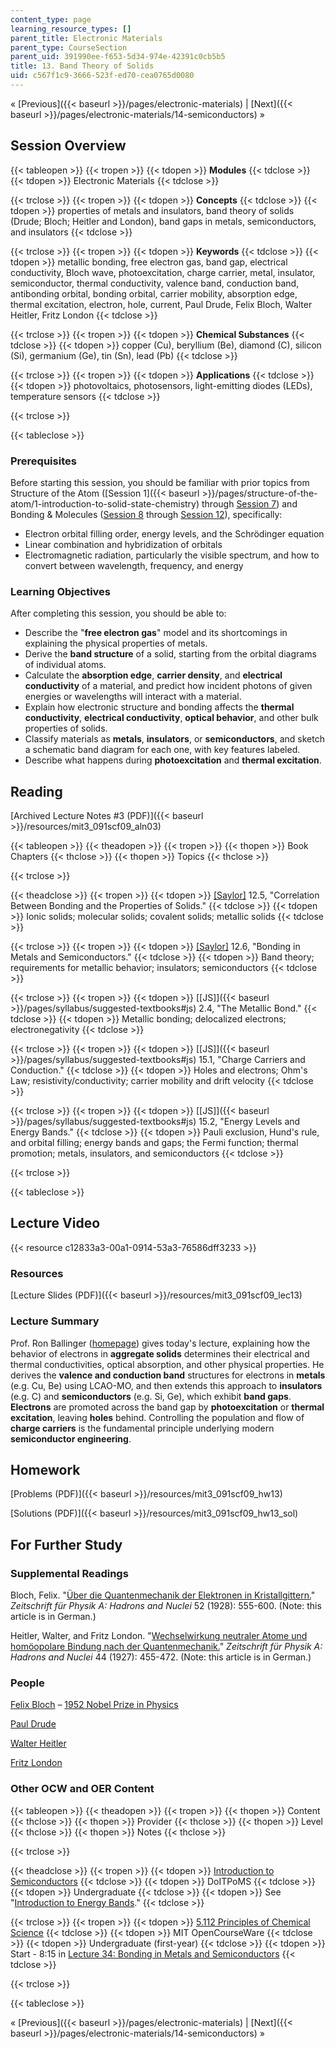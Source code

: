 ```yaml
---
content_type: page
learning_resource_types: []
parent_title: Electronic Materials
parent_type: CourseSection
parent_uid: 391990ee-f653-5d34-974e-42391c0cb5b5
title: 13. Band Theory of Solids
uid: c567f1c9-3666-523f-ed70-cea0765d0080
---
```


« [Previous]({{< baseurl >}}/pages/electronic-materials) | [Next]({{< baseurl >}}/pages/electronic-materials/14-semiconductors) »

Session Overview
----------------

{{< tableopen >}}
{{< tropen >}}
{{< tdopen >}}
**Modules**
{{< tdclose >}}
{{< tdopen >}}
Electronic Materials
{{< tdclose >}}

{{< trclose >}}
{{< tropen >}}
{{< tdopen >}}
**Concepts**
{{< tdclose >}}
{{< tdopen >}}
properties of metals and insulators, band theory of solids (Drude; Bloch; Heitler and London), band gaps in metals, semiconductors, and insulators
{{< tdclose >}}

{{< trclose >}}
{{< tropen >}}
{{< tdopen >}}
**Keywords**
{{< tdclose >}}
{{< tdopen >}}
metallic bonding, free electron gas, band gap, electrical conductivity, Bloch wave, photoexcitation, charge carrier, metal, insulator, semiconductor, thermal conductivity, valence band, conduction band, antibonding orbital, bonding orbital, carrier mobility, absorption edge, thermal excitation, electron, hole, current, Paul Drude, Felix Bloch, Walter Heitler, Fritz London
{{< tdclose >}}

{{< trclose >}}
{{< tropen >}}
{{< tdopen >}}
**Chemical Substances**
{{< tdclose >}}
{{< tdopen >}}
copper (Cu), beryllium (Be), diamond (C), silicon (Si), germanium (Ge), tin (Sn), lead (Pb)
{{< tdclose >}}

{{< trclose >}}
{{< tropen >}}
{{< tdopen >}}
**Applications**
{{< tdclose >}}
{{< tdopen >}}
photovoltaics, photosensors, light-emitting diodes (LEDs), temperature sensors
{{< tdclose >}}

{{< trclose >}}

{{< tableclose >}}

### Prerequisites

Before starting this session, you should be familiar with prior topics from Structure of the Atom ([Session 1]({{< baseurl >}}/pages/structure-of-the-atom/1-introduction-to-solid-state-chemistry) through [Session 7](/courses/materials-science-and-engineering/3-091sc-introduction-to-solid-state-chemistry-fall-2010/structure-of-the-atom/7.-the-aufbau-principle-photoelectron-spectroscopy)) and Bonding & Molecules ([Session 8](/courses/materials-science-and-engineering/3-091sc-introduction-to-solid-state-chemistry-fall-2010/bonding-and-molecules/8.-ionic-crystals-born-haber-cycle) through [Session 12](/courses/materials-science-and-engineering/3-091sc-introduction-to-solid-state-chemistry-fall-2010/bonding-and-molecules/12.-intermolecular-forces)), specifically:

*   Electron orbital filling order, energy levels, and the Schrödinger equation
*   Linear combination and hybridization of orbitals
*   Electromagnetic radiation, particularly the visible spectrum, and how to convert between wavelength, frequency, and energy

### Learning Objectives

After completing this session, you should be able to:

*   Describe the "**free electron gas**" model and its shortcomings in explaining the physical properties of metals.
*   Derive the **band structure** of a solid, starting from the orbital diagrams of individual atoms.
*   Calculate the **absorption edge**, **carrier density**, and **electrical conductivity** of a material, and predict how incident photons of given energies or wavelengths will interact with a material.
*   Explain how electronic structure and bonding affects the **thermal conductivity**, **electrical conductivity**, **optical behavior**, and other bulk properties of solids.
*   Classify materials as **metals**, **insulators**, or **semiconductors**, and sketch a schematic band diagram for each one, with key features labeled.
*   Describe what happens during **photoexcitation** and **thermal excitation**.

Reading
-------

[Archived Lecture Notes #3 (PDF)]({{< baseurl >}}/resources/mit3_091scf09_aln03)

{{< tableopen >}}
{{< theadopen >}}
{{< tropen >}}
{{< thopen >}}
Book Chapters
{{< thclose >}}
{{< thopen >}}
Topics
{{< thclose >}}

{{< trclose >}}

{{< theadclose >}}
{{< tropen >}}
{{< tdopen >}}
[\[Saylor\]](https://saylordotorg.github.io/text_general-chemistry-principles-patterns-and-applications-v1.0/s16-05-correlation-between-bonding-an.html) 12.5, "Correlation Between Bonding and the Properties of Solids."
{{< tdclose >}}
{{< tdopen >}}
Ionic solids; molecular solids; covalent solids; metallic solids
{{< tdclose >}}

{{< trclose >}}
{{< tropen >}}
{{< tdopen >}}
[\[Saylor\]](https://saylordotorg.github.io/text_general-chemistry-principles-patterns-and-applications-v1.0/s16-06-bonding-in-metals-and-semicond.html) 12.6, "Bonding in Metals and Semiconductors."
{{< tdclose >}}
{{< tdopen >}}
Band theory; requirements for metallic behavior; insulators; semiconductors
{{< tdclose >}}

{{< trclose >}}
{{< tropen >}}
{{< tdopen >}}
[\[JS\]]({{< baseurl >}}/pages/syllabus/suggested-textbooks#js) 2.4, "The Metallic Bond."
{{< tdclose >}}
{{< tdopen >}}
Metallic bonding; delocalized electrons; electronegativity
{{< tdclose >}}

{{< trclose >}}
{{< tropen >}}
{{< tdopen >}}
[\[JS\]]({{< baseurl >}}/pages/syllabus/suggested-textbooks#js) 15.1, "Charge Carriers and Conduction."
{{< tdclose >}}
{{< tdopen >}}
Holes and electrons; Ohm's Law; resistivity/conductivity; carrier mobility and drift velocity
{{< tdclose >}}

{{< trclose >}}
{{< tropen >}}
{{< tdopen >}}
[\[JS\]]({{< baseurl >}}/pages/syllabus/suggested-textbooks#js) 15.2, "Energy Levels and Energy Bands."
{{< tdclose >}}
{{< tdopen >}}
Pauli exclusion, Hund's rule, and orbital filling; energy bands and gaps; the Fermi function; thermal promotion; metals, insulators, and semiconductors
{{< tdclose >}}

{{< trclose >}}

{{< tableclose >}}

Lecture Video
-------------

{{< resource c12833a3-00a1-0914-53a3-76586dff3233 >}}

### Resources

[Lecture Slides (PDF)]({{< baseurl >}}/resources/mit3_091scf09_lec13)

### Lecture Summary

Prof. Ron Ballinger ([homepage](http://web.mit.edu/nse/people/faculty/ballinger.html)) gives today's lecture, explaining how the behavior of electrons in **aggregate solids** determines their electrical and thermal conductivities, optical absorption, and other physical properties. He derives the **valence and conduction band** structures for electrons in **metals** (e.g. Cu, Be) using LCAO-MO, and then extends this approach to **insulators** (e.g. C) and **semiconductors** (e.g. Si, Ge), which exhibit **band gaps**. **Electrons** are promoted across the band gap by **photoexcitation** or **thermal excitation**, leaving **holes** behind. Controlling the population and flow of **charge carriers** is the fundamental principle underlying modern **semiconductor engineering**.

Homework
--------

[Problems (PDF)]({{< baseurl >}}/resources/mit3_091scf09_hw13)

[Solutions (PDF)]({{< baseurl >}}/resources/mit3_091scf09_hw13_sol)

For Further Study
-----------------

### Supplemental Readings

Bloch, Felix. "[Über die Quantenmechanik der Elektronen in Kristallgittern.](http://dx.doi.org/10.1007/BF01339455)" _Zeitschrift für Physik A: Hadrons and Nuclei_ 52 (1928): 555-600. (Note: this article is in German.)

Heitler, Walter, and Fritz London. "[Wechselwirkung neutraler Atome und homöopolare Bindung nach der Quantenmechanik.](http://dx.doi.org/10.1007/BF01397394)" _Zeitschrift für Physik A: Hadrons and Nuclei_ 44 (1927): 455-472. (Note: this article is in German.)

### People

[Felix Bloch](http://en.wikipedia.org/wiki/Felix_Bloch) – [1952 Nobel Prize in Physics](http://nobelprize.org/nobel_prizes/physics/laureates/1952/)

[Paul Drude](http://en.wikipedia.org/wiki/Paul_Drude)

[Walter Heitler](http://en.wikipedia.org/wiki/Walter_Heitler)

[Fritz London](http://en.wikipedia.org/wiki/Fritz_London)

### Other OCW and OER Content

{{< tableopen >}}
{{< theadopen >}}
{{< tropen >}}
{{< thopen >}}
Content
{{< thclose >}}
{{< thopen >}}
Provider
{{< thclose >}}
{{< thopen >}}
Level
{{< thclose >}}
{{< thopen >}}
Notes
{{< thclose >}}

{{< trclose >}}

{{< theadclose >}}
{{< tropen >}}
{{< tdopen >}}
[Introduction to Semiconductors](http://www.doitpoms.ac.uk/tlplib/semiconductors/index.php)
{{< tdclose >}}
{{< tdopen >}}
DoITPoMS
{{< tdclose >}}
{{< tdopen >}}
Undergraduate
{{< tdclose >}}
{{< tdopen >}}
See "[Introduction to Energy Bands](http://www.doitpoms.ac.uk/tlplib/semiconductors/energy_band_intro.php)."
{{< tdclose >}}

{{< trclose >}}
{{< tropen >}}
{{< tdopen >}}
[5.112 Principles of Chemical Science](/courses/5-112-principles-of-chemical-science-fall-2005)
{{< tdclose >}}
{{< tdopen >}}
MIT OpenCourseWare
{{< tdclose >}}
{{< tdopen >}}
Undergraduate (first-year)
{{< tdclose >}}
{{< tdopen >}}
Start - 8:15 in [Lecture 34: Bonding in Metals and Semiconductors](/courses/5-112-principles-of-chemical-science-fall-2005/pages/video-lectures/lecture-34-bonding-in-metals-and-semiconductors)
{{< tdclose >}}

{{< trclose >}}

{{< tableclose >}}

« [Previous]({{< baseurl >}}/pages/electronic-materials) | [Next]({{< baseurl >}}/pages/electronic-materials/14-semiconductors) »